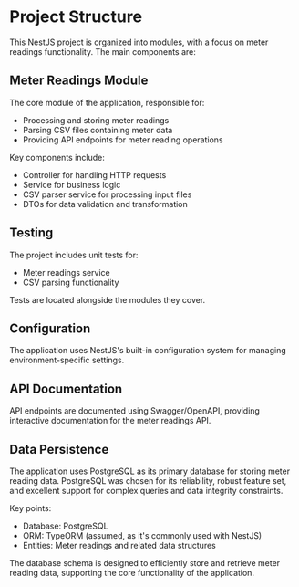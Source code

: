 # Project Structure

This NestJS project is organized into modules, with a focus on meter readings functionality. The main components are:

## Meter Readings Module

The core module of the application, responsible for:
- Processing and storing meter readings
- Parsing CSV files containing meter data
- Providing API endpoints for meter reading operations

Key components include:
- Controller for handling HTTP requests
- Service for business logic
- CSV parser service for processing input files
- DTOs for data validation and transformation

## Testing

The project includes unit tests for:
- Meter readings service
- CSV parsing functionality

Tests are located alongside the modules they cover.

## Configuration

The application uses NestJS's built-in configuration system for managing environment-specific settings.

## API Documentation

API endpoints are documented using Swagger/OpenAPI, providing interactive documentation for the meter readings API.

## Data Persistence

The application uses PostgreSQL as its primary database for storing meter reading data. PostgreSQL was chosen for its reliability, robust feature set, and excellent support for complex queries and data integrity constraints.

Key points:
- Database: PostgreSQL
- ORM: TypeORM (assumed, as it's commonly used with NestJS)
- Entities: Meter readings and related data structures

The database schema is designed to efficiently store and retrieve meter reading data, supporting the core functionality of the application.